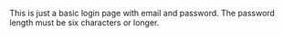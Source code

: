 This is just a basic login page with email and password. The password length must be six characters or longer.
